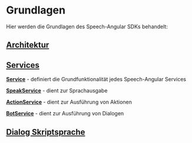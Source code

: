 # Grundlagen

Hier werden die Grundlagen des Speech-Angular SDKs behandelt:


## [Architektur](./Architektur.md)

## [Services](./Services.md)

[**Service**](./Service.md) - definiert die Grundfunktionalität jedes Speech-Angular Services

[**SpeakService**](./SpeakService.md) - dient zur Sprachausgabe

[**ActionService**](./ActionService.md) - dient zur Ausführung von Aktionen

[**BotService**](./BotService.md) - dient zur Ausführung von Dialogen

## [Dialog Skriptsprache](./DialogScript.md)
